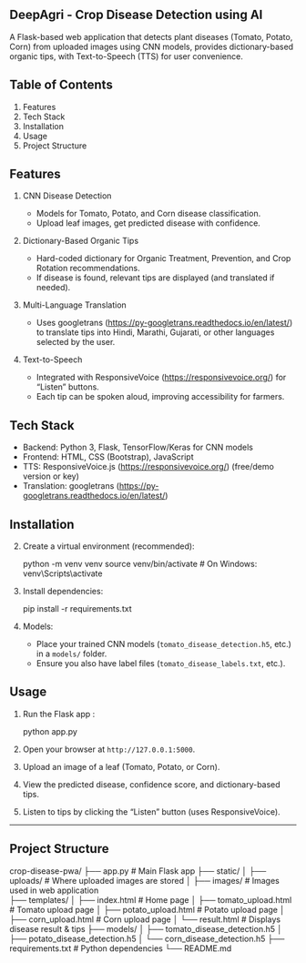 

## DeepAgri - Crop Disease Detection using AI

A Flask-based web application that detects plant diseases (Tomato, Potato, Corn) from uploaded images using CNN models, provides dictionary-based organic tips, with Text-to-Speech (TTS) for user convenience.  


 ## Table of Contents

1. Features
2. Tech Stack  
3. Installation  
4. Usage
5. Project Structure


 ## Features

1. CNN Disease Detection
   - Models for Tomato, Potato, and Corn disease classification.  
   - Upload leaf images, get predicted disease with confidence.

2. Dictionary-Based Organic Tips
   - Hard-coded dictionary for Organic Treatment, Prevention, and Crop Rotation recommendations.  
   - If disease is found, relevant tips are displayed (and translated if needed).

3. Multi-Language Translation  
   - Uses googletrans (https://py-googletrans.readthedocs.io/en/latest/) to translate tips into Hindi, Marathi, Gujarati, or other languages selected by the user.

4. Text-to-Speech  
   - Integrated with ResponsiveVoice (https://responsivevoice.org/) for “Listen” buttons.  
   - Each tip can be spoken aloud, improving accessibility for farmers.


## Tech Stack

- Backend: Python 3, Flask, TensorFlow/Keras for CNN models  
- Frontend: HTML, CSS (Bootstrap), JavaScript  
- TTS: ResponsiveVoice.js (https://responsivevoice.org/) (free/demo version or key)  
- Translation: googletrans (https://py-googletrans.readthedocs.io/en/latest/)  


## Installation

2. Create a virtual environment (recommended):
  
   python -m venv venv
   source venv/bin/activate  # On Windows: venv\Scripts\activate


3. Install dependencies:
  
   pip install -r requirements.txt


4. Models:
   - Place your trained CNN models (`tomato_disease_detection.h5`, etc.) in a `models/` folder.
   - Ensure you also have label files (`tomato_disease_labels.txt`, etc.).


 ## Usage

1. Run the Flask app :
 
   python app.py

2. Open your browser at `http://127.0.0.1:5000`.  
3. Upload an image of a leaf (Tomato, Potato, or Corn).  
4. View the predicted disease, confidence score, and dictionary-based tips.  
5. Listen to tips by clicking the “Listen” button (uses ResponsiveVoice).  

---

## Project Structure


crop-disease-pwa/
├── app.py                    # Main Flask app
├── static/
│   ├── uploads/             # Where uploaded images are stored
│   ├── images/              # Images used in web application  
├── templates/
│   ├── index.html           # Home page
│   ├── tomato_upload.html   # Tomato upload page
│   ├── potato_upload.html   # Potato upload page
│   ├── corn_upload.html     # Corn upload page
│   └── result.html          # Displays disease result & tips
├── models/
│   ├── tomato_disease_detection.h5
│   ├── potato_disease_detection.h5
│   └── corn_disease_detection.h5
├── requirements.txt         # Python dependencies
└── README.md                



